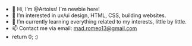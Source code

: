 - 👋 Hi, I’m @Artoiss! I`m newbie here!
- 👀 I’m interested in ux/ui design, HTML, CSS, building websites.
- 🌱 I’m currently learning everything related to my interests, little by little.
- 📫 Contact me via email: mad.romeo13@gmail.com
- return 0; :)

<!---
Artoiss/Artoiss is a ✨ special ✨ repository because its `README.md` (this file) appears on your GitHub profile.
You can click the Preview link to take a look at your changes.
--->
